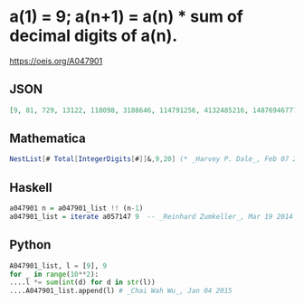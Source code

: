 # a\(1\) \= 9; a\(n\+1\) \= a\(n\) \* sum of decimal digits of a\(n\)\.
https://oeis.org/A047901
## JSON
```JSON
[9, 81, 729, 13122, 118098, 3188646, 114791256, 4132485216, 148769467776, 10711401679872, 578415690713088, 41645929731342336, 2998506940656648192, 296852187125008171008, 24045027157125661851648, 2164052444141309566648320]
```
## Mathematica
```Mathematica
NestList[# Total[IntegerDigits[#]]&,9,20] (* _Harvey P. Dale_, Feb 07 2022 *)
```
## Haskell
```Haskell
a047901 n = a047901_list !! (n-1)
a047901_list = iterate a057147 9  -- _Reinhard Zumkeller_, Mar 19 2014
```
## Python
```Python
A047901_list, l = [9], 9
for _ in range(10**2):
....l *= sum(int(d) for d in str(l))
....A047901_list.append(l) # _Chai Wah Wu_, Jan 04 2015
```
